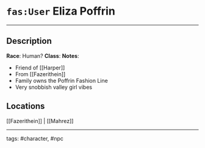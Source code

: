 # `fas:User` Eliza Poffrin
---

## Description
**Race**: Human?
**Class**: 
**Notes**: 
- Friend of [[Harper]]
- From [[Fazerithein]]
- Family owns the Poffrin Fashion Line
- Very snobbish valley girl vibes
## Locations
[[Fazerithein]] | [[Mahrez]]

---
tags: #character, #npc